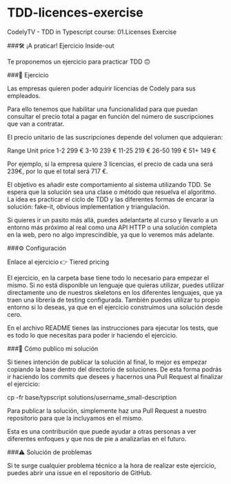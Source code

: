 # TDD-licences-exercise
CodelyTV - TDD in Typescript course: 01.Licenses Exercise

###🛠 ¡A praticar! Ejercicio Inside-out

Te proponemos un ejercicio para practicar TDD 🙃

###📝 Ejercicio

Las empresas quieren poder adquirir licencias de Codely para sus empleados.

Para ello tenemos que habilitar una funcionalidad para que puedan consultar el precio total a pagar en función del número de suscripciones que van a contratar.

El precio unitario de las suscripciones depende del volumen que adquieran:

Range 	Unit price
1-2   	299 €
3-10  	239 €
11-25 	219 €
26-50 	199 €
51+   	149 €

Por ejemplo, si la empresa quiere 3 licencias, el precio de cada una será 239€, por lo que el total será 717 €.

El objetivo es añadir este comportamiento al sistema utilizando TDD. Se espera que la solución sea una clase o método que resuelva el algoritmo. La idea es practicar el ciclo de TDD y las diferentes formas de encarar la solución: fake-it, obvious implementation y triangulación.

Si quieres ir un pasito más allá, puedes adelantarte al curso y llevarlo a un entorno más próximo al real como una API HTTP o una solución completa en la web, pero no algo imprescindible, ya que lo veremos más adelante.

###⚙️ Configuración

Enlace al ejercicio 👉 Tiered pricing

El ejercicio, en la carpeta base tiene todo lo necesario para empezar el mismo. Si no está disponible un lenguaje que quieras utilizar, puedes utilizar directamente uno de nuestros skeletons en los diferentes lenguajes, que ya traen una librería de testing configurada. También puedes utilizar tu propio entorno si lo deseas, ya que en el ejercicio construimos una solución desde cero.

En el archivo README tienes las instrucciones para ejecutar los tests, que es todo lo que necesitas para poder ir haciendo el ejercicio.

###🚀 Cómo publico mi solución

Si tienes intención de publicar la solución al final, lo mejor es empezar copiando la base dentro del directorio de soluciones. De esta forma podrás ir haciendo los commits que desees y hacernos una Pull Request al finalizar el ejercicio:

cp -fr base/typscript solutions/username_small-description


Para publicar la solución, simplemente haz una Pull Request a nuestro repositorio para que la incluyamos en el mismo.

Esta es una contribución que puede ayudar a otras personas a ver diferentes enfoques y que nos de pie a analizarlas en el futuro.

###⚠️ Solución de problemas

Si te surge cualquier problema técnico a la hora de realizar este ejercicio, puedes abrir una issue en el repositorio de GitHub.

